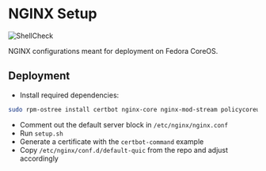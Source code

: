 # NGINX Setup

![ShellCheck](https://github.com/Metropolis-Nexus/NGINX-Setup/actions/workflows/shellcheck.yml/badge.svg)

NGINX configurations meant for deployment on Fedora CoreOS.

## Deployment

- Install required dependencies: 

```bash
sudo rpm-ostree install certbot nginx-core nginx-mod-stream policycoreutils-python-utils
```

- Comment out the default server block in `/etc/nginx/nginx.conf`
- Run `setup.sh`
- Generate a certificate with the `certbot-command` example
- Copy `/etc/nginx/conf.d/default-quic` from the repo and adjust accordingly